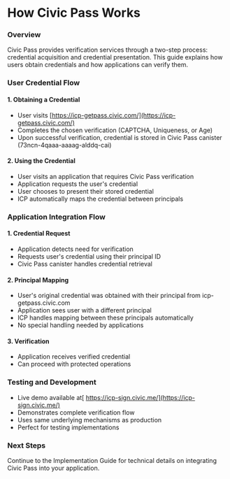 # How Civic Pass Works

### Overview

Civic Pass provides verification services through a two-step process: credential acquisition and credential presentation. This guide explains how users obtain credentials and how applications can verify them.

### User Credential Flow

#### 1. Obtaining a Credential

* User visits [https://icp-getpass.civic.com/](https://icp-getpass.civic.com/)
* Completes the chosen verification (CAPTCHA, Uniqueness, or Age)
* Upon successful verification, credential is stored in Civic Pass canister (73ncn-4qaaa-aaaag-alddq-cai)

#### 2. Using the Credential

* User visits an application that requires Civic Pass verification
* Application requests the user's credential
* User chooses to present their stored credential
* ICP automatically maps the credential between principals

### Application Integration Flow

#### 1. Credential Request

* Application detects need for verification
* Requests user's credential using their principal ID
* Civic Pass canister handles credential retrieval

#### 2. Principal Mapping

* User's original credential was obtained with their principal from icp-getpass.civic.com
* Application sees user with a different principal
* ICP handles mapping between these principals automatically
* No special handling needed by applications

#### 3. Verification

* Application receives verified credential
* Can proceed with protected operations

### Testing and Development

* Live demo available at[ https://icp-sign.civic.me/](https://icp-sign.civic.me/)
* Demonstrates complete verification flow
* Uses same underlying mechanisms as production
* Perfect for testing implementations

### Next Steps

Continue to the Implementation Guide for technical details on integrating Civic Pass into your application.
